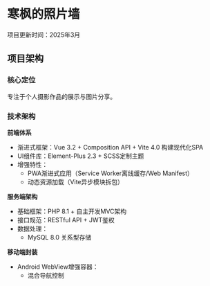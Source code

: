 # 寒枫的照片墙

项目更新时间：2025年3月

## 项目架构

### 核心定位

专注于个人摄影作品的展示与图片分享。

### 技术架构

**前端体系**

- 渐进式框架：Vue 3.2 + Composition API + Vite 4.0 构建现代化SPA
- UI组件库：Element-Plus 2.3 + SCSS定制主题
- 增强特性：
  - PWA渐进式应用（Service Worker离线缓存/Web Manifest）
  - 动态资源加载（Vite异步模块拆包）

**服务端架构**

- 基础框架：PHP 8.1 + 自主开发MVC架构
- 接口规范：RESTful API + JWT鉴权
- 数据处理：
  - MySQL 8.0 关系型存储

**移动端封装**

- Android WebView增强容器：
  - 混合导航控制
